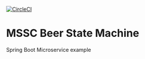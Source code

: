 [![CircleCI](https://circleci.com/gh/evanshango/mssc-ssm/tree/master.svg?style=svg)](https://circleci.com/gh/evanshango/mssc-ssm/tree/master)
# MSSC Beer State Machine

Spring Boot Microservice example